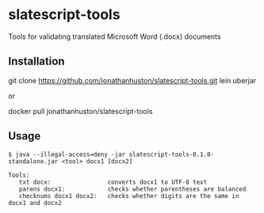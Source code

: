 # slatescript-tools

Tools for validating translated Microsoft Word (.docx) documents

## Installation

git clone https://github.com/jonathanhuston/slatescript-tools.git
lein uberjar

or

docker pull jonathanhuston/slatescript-tools

## Usage

    $ java --illegal-access=deny -jar slatescript-tools-0.1.0-standalone.jar <tool> docx1 [docx2]
    
    Tools:
       txt docx:                converts docx1 to UTF-8 text
       parens docx1:            checks whether parentheses are balanced
       checknums docx1 docx2:   checks whether digits are the same in docx1 and docx2
